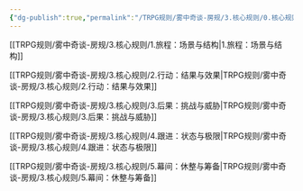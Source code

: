 ```yaml
---
{"dg-publish":true,"permalink":"/TRPG规则/雾中奇谈-房规/3.核心规则/0.核心规则/"}
---
```


[[TRPG规则/雾中奇谈-房规/3.核心规则/1.旅程：场景与结构\|1.旅程：场景与结构]]

[[TRPG规则/雾中奇谈-房规/3.核心规则/2.行动：结果与效果\|TRPG规则/雾中奇谈-房规/3.核心规则/2.行动：结果与效果]]

[[TRPG规则/雾中奇谈-房规/3.核心规则/3.后果：挑战与威胁\|TRPG规则/雾中奇谈-房规/3.核心规则/3.后果：挑战与威胁]]

[[TRPG规则/雾中奇谈-房规/3.核心规则/4.跟进：状态与极限\|TRPG规则/雾中奇谈-房规/3.核心规则/4.跟进：状态与极限]]

[[TRPG规则/雾中奇谈-房规/3.核心规则/5.幕间：休整与筹备\|TRPG规则/雾中奇谈-房规/3.核心规则/5.幕间：休整与筹备]]

